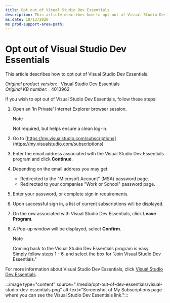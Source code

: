 ```yaml
---
title: Opt out of Visual Studio Dev Essentials
description: This article describes how to opt out of Visual Studio Dev Essentials.
ms.date: 10/13/2020
ms.prod-support-area-path: 
---
```

# Opt out of Visual Studio Dev Essentials

This article describes how to opt out of Visual Studio Dev Essentials.

_Original product version:_ &nbsp; Visual Studio Dev Essentials  
_Original KB number:_ &nbsp; 4013962

If you wish to opt out of Visual Studio Dev Essentials, follow these steps:

1. Open an 'In Private' Internet Explorer browser session.

   > [!NOTE]
   > Not required, but helps ensure a clean log-in.

2. Go to [https://my.visualstudio.com/subscriptions](https://my.visualstudio.com/subscriptions)
3. Enter the email address associated with the Visual Studio Dev Essentials program and click **Continue**.
4. Depending on the email address you may get:

   - Redirected to the "Microsoft Account" (MSA) password page.
   - Redirected to your companies "Work or School" password page.

5. Enter your password, or complete sign in requirements.
6. Upon successful sign in, a list of current subscriptions will be displayed.
7. On the row associated with Visual Studio Dev Essentials, click **Leave Program**.
8. A Pop-up window will be displayed, select **Confirm**.

   > [!NOTE]
   > Coming back to the Visual Studio Dev Essentials program is easy. Simply follow steps 1 - 6, and select the box for "Join Visual Studio Dev Essentials."

For more information about Visual Studio Dev Essentials, click [Visual Studio Dev Essentials](https://visualstudio.microsoft.com/dev-essentials/).

 :::image type="content" source="./media/opt-out-of-dev-essentials/visual-studio-dev-essentials.png" alt-text="Screenshot of My Subscriptions page where you can see the Visual Studio Dev Essentials link.":::

